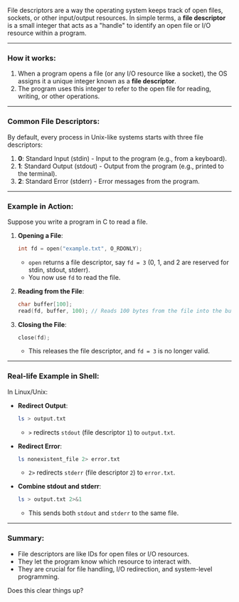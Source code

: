 File descriptors are a way the operating system keeps track of open files, sockets, or other input/output resources. In simple terms, a **file descriptor** is a small integer that acts as a "handle" to identify an open file or I/O resource within a program.

---

### How it works:

1. When a program opens a file (or any I/O resource like a socket), the OS assigns it a unique integer known as a **file descriptor**.
2. The program uses this integer to refer to the open file for reading, writing, or other operations.

---

### Common File Descriptors:

By default, every process in Unix-like systems starts with three file descriptors:

1. **0**: Standard Input (stdin) - Input to the program (e.g., from a keyboard).
2. **1**: Standard Output (stdout) - Output from the program (e.g., printed to the terminal).
3. **2**: Standard Error (stderr) - Error messages from the program.

---

### Example in Action:

Suppose you write a program in C to read a file.

1. **Opening a File**:
    
    ```c
    int fd = open("example.txt", O_RDONLY);
    ```
    
    - `open` returns a file descriptor, say `fd = 3` (0, 1, and 2 are reserved for stdin, stdout, stderr).
    - You now use `fd` to read the file.
2. **Reading from the File**:
    
    ```c
    char buffer[100];
    read(fd, buffer, 100); // Reads 100 bytes from the file into the buffer.
    ```
    
3. **Closing the File**:
    
    ```c
    close(fd);
    ```
    
    - This releases the file descriptor, and `fd = 3` is no longer valid.

---

### Real-life Example in Shell:

In Linux/Unix:

- **Redirect Output**:
    
    ```bash
    ls > output.txt
    ```
    
    - `>` redirects `stdout` (file descriptor `1`) to `output.txt`.
- **Redirect Error**:
    
    ```bash
    ls nonexistent_file 2> error.txt
    ```
    
    - `2>` redirects `stderr` (file descriptor `2`) to `error.txt`.
- **Combine stdout and stderr**:
    
    ```bash
    ls > output.txt 2>&1
    ```
    
    - This sends both `stdout` and `stderr` to the same file.

---

### Summary:

- File descriptors are like IDs for open files or I/O resources.
- They let the program know which resource to interact with.
- They are crucial for file handling, I/O redirection, and system-level programming.

Does this clear things up?